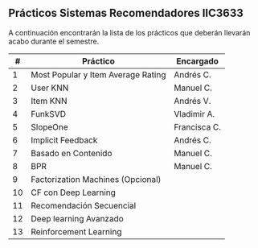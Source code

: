 ## Prácticos Sistemas Recomendadores IIC3633

A continuación encontrarán la lista de los prácticos que deberán llevarán acabo durante el semestre.

| #  | Práctico                           | Encargado    |
|----|------------------------------------|--------------|
| 1  | Most Popular y Item Average Rating | Andrés C.    |
| 2  | User KNN                           | Manuel C.    |
| 3  | Item KNN                           | Andrés V.    |
| 4  | FunkSVD                            | Vladimir A.  |
| 5  | SlopeOne                           | Francisca C. |
| 6  | Implicit Feedback                  | Andrés C.    |
| 7  | Basado en Contenido                | Manuel C.    |
| 8  | BPR                                | Manuel C.    |
| 9  | Factorization Machines (Opcional)  |              |
| 10 | CF con Deep Learning               |              |
| 11 | Recomendación Secuencial           |              |
| 12 | Deep learning Avanzado             |              |
| 13 | Reinforcement Learning             |              |
